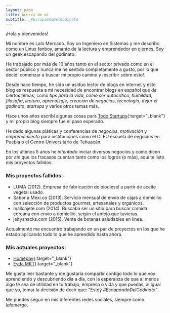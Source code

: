 ```yaml
---
layout: page
title: Acerca de mí
subtitle: _#EscapandoDelGodinato
---
```


¡Hola y bienvenidos!

Mi nombre es Lalo Mercado. Soy un Ingeniero en Sistemas y me describo como un Linux fanboy, amante de la lectura y emprendedor en ciernes. Soy un geek escapando del godinato.

He trabajado por más de 10 años tanto en el sector privado como en el sector público y nunca me he sentido completamente a gusto, por lo que decidí comenzar a buscar mi propio camino y ¡escribir sobre esto!.

Desde hace tiempo, he sido un asiduo lector de blogs en internet y este blog es respuesta a mi necesidad de encontrar blogs en español que de ciertos temas, como _tips para la vida_, _cómo ser autocrítico_, _humildad_, _filosofía_, _lectura_, _aprendizaje_, _creación de negocios_, _tecnología_, _dejar el godinato_, _startups_ y varios otros temas más.

Hace unos años escribí algunas cosas para [Todo Startups](http://www.todostartups.com/){:target="_blank"} y mi propio blog siempre fue el paso esperado.

He dado algunas pláticas y conferencias de _negocios_, _motivación_ y _emprendimiento_ para instituciones como el CLEU escuela de negocios en Puebla o el Centro Universitario de Tehuacán.

En los últimos 5 años he _intentado_ iniciar diversos negocios y como dicen por ahí que los fracasos cuentan tanto como los logros (o más), aquí te listo mis proyectos fallidos.

### Mis proyectos fallidos:
 - LUMA (2012). Empresa de fabricación de biodiesel a partir de aceite vegetal usado.
 - Sabor a Mexi.co (2013). Servicio mensual de envío de cajas a domicilio con selección de productos gourmet, artesanales y orgánicos.
 - mallcajete.com (2014). Buscaba ser un sitio para buscar comida cercana con envío a domicilio, según el antojo que tuvieras.
 - jeltysnacks.com (2015). Venta de botanas saludables en línea.

Actualmente me encuentro trabajando en un par de proyectos en los que he estado aplicando todo lo que he aprendido hasta ahora.

### Mis actuales proyectos:
 - [Homepay](https://www.homepay.com.mx){:target="_blank"}
 - [Eyda MKT](http://eyda.mx){:target="_blank"}

Me gusta leer bastante y me gustaría compartir contigo todo lo que voy aprendiendo y descubriendo día a día, con la esperanza de que al menos algo te sea de utilidad en tu trabajo, empresa o vida y que puedas, al igual que yo, tomar la decisión de decir que: "Estoy _#EscapandoDelGodinato_".

Me puedes seguir en mis diferentes redes sociales, siempre como _lalomergo_.
